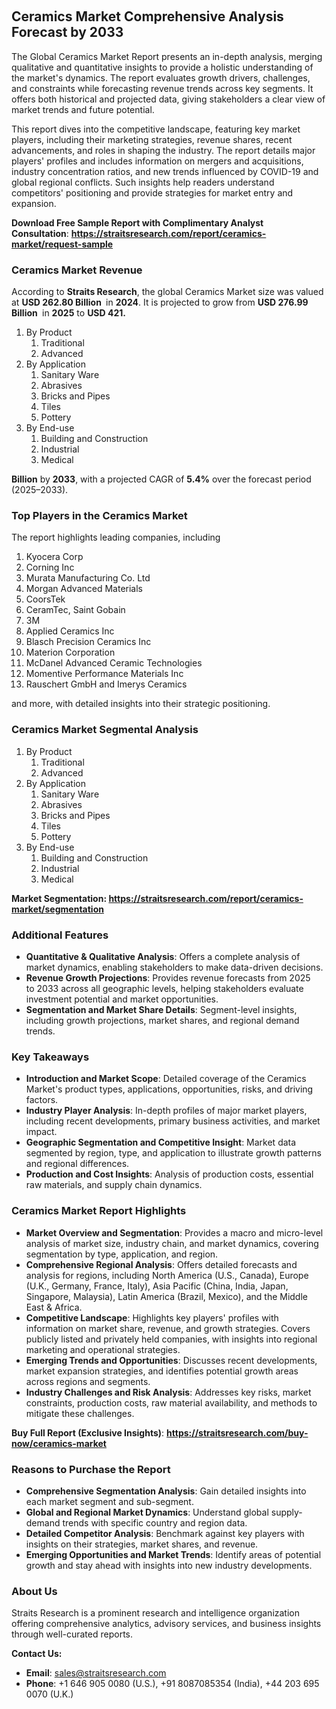 <p>&nbsp;</p>
<h2>Ceramics Market Comprehensive Analysis Forecast by&nbsp;2033</h2>
<p>The Global Ceramics Market Report presents an in-depth analysis, merging qualitative and quantitative insights to provide a holistic understanding of the market's dynamics. The report evaluates growth drivers, challenges, and constraints while forecasting revenue trends across key segments. It offers both historical and projected data, giving stakeholders a clear view of market trends and future potential.</p>
<p>This report dives into the competitive landscape, featuring key market players, including their marketing strategies, revenue shares, recent advancements, and roles in shaping the industry. The report details major players' profiles and includes information on mergers and acquisitions, industry concentration ratios, and new trends influenced by COVID-19 and global regional conflicts. Such insights help readers understand competitors' positioning and provide strategies for market entry and expansion.</p>
<p><strong>Download Free Sample Report with&nbsp;Complimentary Analyst Consultation</strong>:&nbsp;<strong><a href="https://straitsresearch.com/report/ceramics-market/request-sample">https://straitsresearch.com/report/ceramics-market/request-sample</a></strong></p>
<h3>Ceramics Market Revenue</h3>
<p>According to&nbsp;<strong>Straits Research</strong>, the global Ceramics Market size was valued at&nbsp;<strong>USD 262.80 Billion&nbsp;</strong>&nbsp;in&nbsp;<strong>2024</strong>. It is projected&nbsp;to grow from&nbsp;<strong>USD 276.99 Billion&nbsp;</strong>&nbsp;in&nbsp;<strong>2025</strong>&nbsp;to&nbsp;<strong>USD 421.</strong></p>
<ol>
<li>By Product
<ol>
<li>Traditional</li>
<li>Advanced</li>
</ol>
</li>
<li>By Application
<ol>
<li>Sanitary Ware</li>
<li>Abrasives</li>
<li>Bricks and Pipes</li>
<li>Tiles</li>
<li>Pottery</li>
</ol>
</li>
<li>By End-use
<ol>
<li>Building and Construction</li>
<li>Industrial</li>
<li>Medical</li>
</ol>
</li>
</ol>
<p><strong>Billion</strong>&nbsp;by&nbsp;<strong>2033</strong>, with a projected CAGR of&nbsp;<strong>5.4%</strong>&nbsp;over the forecast period (2025&ndash;2033).</p>
<h3>Top Players in the Ceramics Market</h3>
<p>The report highlights leading companies, including&nbsp;</p>
<ol>
<li>Kyocera Corp</li>
<li>Corning Inc</li>
<li>Murata Manufacturing Co. Ltd</li>
<li>Morgan Advanced Materials</li>
<li>CoorsTek</li>
<li>CeramTec, Saint Gobain</li>
<li>3M</li>
<li>Applied Ceramics Inc</li>
<li>Blasch Precision Ceramics Inc</li>
<li>Materion Corporation</li>
<li>McDanel Advanced Ceramic Technologies</li>
<li>Momentive Performance Materials Inc</li>
<li>Rauschert GmbH and Imerys Ceramics</li>
</ol>
<p>and more, with detailed insights into their strategic positioning.</p>
<h3>Ceramics Market Segmental Analysis</h3>
<ol>
<li>By Product
<ol>
<li>Traditional</li>
<li>Advanced</li>
</ol>
</li>
<li>By Application
<ol>
<li>Sanitary Ware</li>
<li>Abrasives</li>
<li>Bricks and Pipes</li>
<li>Tiles</li>
<li>Pottery</li>
</ol>
</li>
<li>By End-use
<ol>
<li>Building and Construction</li>
<li>Industrial</li>
<li>Medical</li>
</ol>
</li>
</ol>
<p><strong>Market Segmentation:&nbsp;<a href="https://straitsresearch.com/report/ceramics-market/segmentation">https://straitsresearch.com/report/ceramics-market/segmentation</a></strong></p>
<h3>Additional Features</h3>
<ul>
<li><strong>Quantitative &amp; Qualitative Analysis</strong>: Offers a complete analysis of market dynamics, enabling stakeholders to make data-driven decisions.</li>
<li><strong>Revenue Growth Projections</strong>: Provides revenue forecasts from&nbsp;2025 to&nbsp;2033 across all geographic levels, helping stakeholders evaluate investment potential and market opportunities.</li>
<li><strong>Segmentation and Market Share Details</strong>: Segment-level insights, including growth projections, market shares, and regional demand trends.</li>
</ul>
<h3>Key Takeaways</h3>
<ul>
<li><strong>Introduction and Market Scope</strong>: Detailed coverage of the Ceramics Market's product types, applications, opportunities, risks, and driving factors.</li>
<li><strong>Industry Player Analysis</strong>: In-depth profiles of major market players, including recent developments, primary business activities, and market impact.</li>
<li><strong>Geographic Segmentation and Competitive Insight</strong>: Market data segmented by region, type, and application to illustrate growth patterns and regional differences.</li>
<li><strong>Production and Cost Insights</strong>: Analysis of production costs, essential raw materials, and supply chain dynamics.</li>
</ul>
<h3>Ceramics Market Report Highlights</h3>
<ul>
<li><strong>Market Overview and Segmentation</strong>: Provides a macro and micro-level analysis of market size, industry chain, and market dynamics, covering segmentation by type, application, and region.</li>
<li><strong>Comprehensive Regional Analysis</strong>: Offers detailed forecasts and analysis for regions, including North America (U.S., Canada), Europe (U.K., Germany, France, Italy), Asia Pacific (China, India, Japan, Singapore, Malaysia), Latin America (Brazil, Mexico), and the Middle East &amp; Africa.</li>
<li><strong>Competitive Landscape</strong>: Highlights key players' profiles with information on market share, revenue, and growth strategies. Covers publicly listed and privately held companies, with insights into regional marketing and operational strategies.</li>
<li><strong>Emerging Trends and Opportunities</strong>: Discusses recent developments, market expansion strategies, and identifies potential growth areas across regions and segments.</li>
<li><strong>Industry Challenges and Risk Analysis</strong>: Addresses key risks, market constraints, production costs, raw material availability, and methods to mitigate these challenges.</li>
</ul>
<p><strong>Buy Full Report (Exclusive Insights)</strong>:&nbsp;<strong><a href="https://straitsresearch.com/buy-now/ceramics-market">https://straitsresearch.com/buy-now/ceramics-market</a></strong></p>
<h3>Reasons to Purchase the Report</h3>
<ul>
<li><strong>Comprehensive Segmentation Analysis</strong>: Gain detailed insights into each market segment and sub-segment.</li>
<li><strong>Global and Regional Market Dynamics</strong>: Understand global supply-demand trends with specific country and region data.</li>
<li><strong>Detailed Competitor Analysis</strong>: Benchmark against key players with insights on their strategies, market shares, and revenue.</li>
<li><strong>Emerging Opportunities and Market Trends</strong>: Identify areas of potential growth and stay ahead with insights into new industry developments.</li>
</ul>
<h3>About Us</h3>
<p>Straits Research is a prominent research and intelligence organization offering comprehensive analytics, advisory services, and business insights through well-curated reports.</p>
<p><strong>Contact Us:</strong></p>
<ul>
<li><strong>Email</strong>: <a href="mailto:sales@straitsresearch.com">sales@straitsresearch.com</a></li>
<li><strong>Phone</strong>: +1 646 905 0080 (U.S.), +91 8087085354 (India), +44 203 695 0070 (U.K.)</li>
</ul>
<p>&nbsp;</p>
